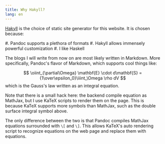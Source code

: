 ```yaml
---
title: Why Hakyll?
lang: en
---
```


[Hakyll](https://jaspervdj.be/hakyll/) is the choice of static site generator for this website.
It is chosen because:

#. Pandoc supports a plethora of formats
#. Hakyll allows immensely powerful customization
#. I like Haskell

The blogs I will write from now on are most likely written in Markdown.
More specifically, Pandoc's flavor of Markdown, which supports cool things like:

$$
\oiint_{\partial\Omega} \mathbf{E} \cdot d\mathbf{S} = {1\over\epsilon_0}\iiint_\Omega \rho dV
$$
which is the Gauss's law written as an integral equation.

Note that there is a small hack here: the backend compile equation as MathJax, but I use KaTeX scripts to render them on the page.
This is because KaTeX supports more symbols than MathJax, such as the double surface integral symbol above.

The only difference between the two is that Pandoc compiles MathJax equations surrounded with `\[` and `\]`.
This allows KaTeX's auto rendering script to recognize equations on the web page and replace them with equations.